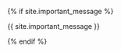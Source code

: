 {% if site.important_message %}
<div class="default-footer">
  <a href="{{ site.baseurl }}/docs/contact.html"></a>
  <p>{{ site.important_message }}</p>
</div>
{% endif %}
